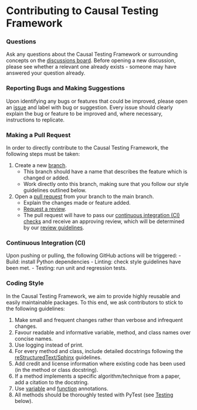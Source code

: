 # Contributing to Causal Testing Framework

### Questions
Ask any questions about the Causal Testing Framework or surrounding concepts on the
[discussions board](https://github.com/CITCOM-project/CausalTestingFramework/discussions). Before opening a new
discussion, please see whether a relevant one already exists - someone may have answered your question already.

### Reporting Bugs and Making Suggestions
Upon identifying any bugs or features that could be improved, please open an 
[issue](https://github.com/CITCOM-project/CausalTestingFramework/issues) and label with bug or suggestion. Every issue
should clearly explain the bug or feature to be improved and, where necessary, instructions to replicate.

### Making a Pull Request
In order to directly contribute to the Causal Testing Framework, the following steps must be taken:
1. Create a new [branch](https://docs.github.com/en/pull-requests/collaborating-with-pull-requests/proposing-changes-to-your-work-with-pull-requests/creating-and-deleting-branches-within-your-repository).
   - This branch should have a name that describes the feature which is changed or added.
   - Work directly onto this branch, making sure that you follow our style guidelines outlined below.
2. Open a [pull request](https://docs.github.com/en/pull-requests/collaborating-with-pull-requests/proposing-changes-to-your-work-with-pull-requests/creating-a-pull-request) 
   from your branch to the main branch.
   - Explain the changes made or feature added.
   - [Request a review](https://docs.github.com/en/pull-requests/collaborating-with-pull-requests/proposing-changes-to-your-work-with-pull-requests/requesting-a-pull-request-review).
   - The pull request will have to pass our [continuous integration (CI) checks](#continuous-integration-ci) and receive an 
     approving review, which will be determined by our [review guidelines]().
     
### Continuous Integration (CI)
Upon pushing or pulling, the following GitHub actions will be triggered:
    - Build: install Python dependencies
    - Linting: check style guidelines have been met.
    - Testing: run unit and regression tests.

### Coding Style
In the Causal Testing Framework, we aim to provide highly reusable and easily maintainable packages. To this end,
we ask contributors to stick to the following guidelines:
1. Make small and frequent changes rather than verbose and infrequent changes.
2. Favour readable and informative variable, method, and class names over concise names.
3. Use logging instead of print.
4. For every method and class, include detailed docstrings following the 
   [reStructuredText/Sphinx](https://sphinx-rtd-tutorial.readthedocs.io/en/latest/docstrings.html) guidelines.
5. Add credit and license information where existing code has been used (in the method or class docstring).
6. If a method implements a specific algorithm/technique from a paper, add a citation to the docstring.
7. Use [variable](https://www.python.org/dev/peps/pep-0008/#variable-annotations) and [function](https://www.python.org/dev/peps/pep-0008/#function-annotations)
   annotations.
8. All methods should be thoroughly tested with PyTest (see [Testing]() below).
